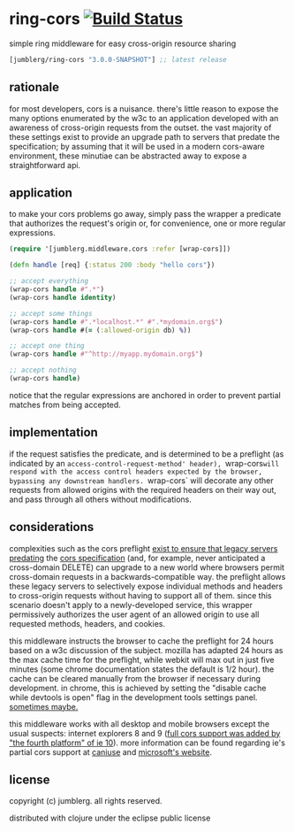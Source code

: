 # ring-cors [![Build Status][1]][2]
simple ring middleware for easy cross-origin resource sharing

[](dependency)
```clojure
[jumblerg/ring-cors "3.0.0-SNAPSHOT"] ;; latest release
```
[](/dependency)

## rationale
for most developers, cors is a nuisance.  there's little reason to expose the
many options enumerated by the w3c to an application developed with an awareness
of cross-origin requests from the outset.  the vast majority of these settings
exist to provide an upgrade path to servers that predate the specification; by
assuming that it will be used in a modern cors-aware environment, these minutiae
can be abstracted away to expose a straightforward api.

## application
to make your cors problems go away, simply pass the wrapper a predicate that
authorizes the request's origin or, for convenience, one or more regular
expressions.

```clojure
(require '[jumblerg.middleware.cors :refer [wrap-cors]])

(defn handle [req] {:status 200 :body "hello cors"})

;; accept everything
(wrap-cors handle #".*")
(wrap-cors handle identity)

;; accept some things
(wrap-cors handle #".*localhost.*" #".*mydomain.org$")
(wrap-cors handle #(= (:allowed-origin db) %))

;; accept one thing
(wrap-cors handle #"^http://myapp.mydomain.org$")

;; accept nothing
(wrap-cors handle)
```
notice that the regular expressions are anchored in order to prevent partial
matches from being accepted.

## implementation
if the request satisfies the predicate, and is determined to be a preflight (as
indicated by an `access-control-request-method' header), `wrap-cors` will
respond with the access control headers expected by the browser, bypassing any
downstream handlers.  `wrap-cors` will decorate any other requests from allowed
origins with the required headers on their way out, and pass through all others
without modifications.

## considerations
complexities such as the cors preflight [exist to ensure that legacy servers
predating][5] the [cors specification][6] (and, for example, never anticipated
a cross-domain DELETE) can upgrade to a new world where browsers permit
cross-domain requests in a backwards-compatible way.  the preflight allows these
legacy servers to selectively expose individual methods and headers to
cross-origin requests without having to support all of them.  since this
scenario doesn't apply to a newly-developed service, this wrapper permissively
authorizes the user agent of an allowed origin to use all requested methods,
headers, and cookies.

this middleware instructs the browser to cache the preflight for 24 hours based
on a w3c discussion of the subject.  mozilla has adapted 24 hours as the max
cache time for the preflight, while webkit will max out in just five minutes
(some chrome documentation states the default is 1/2 hour).  the cache can be
cleared manually from the browser if necessary during development.  in chrome,
this is achieved by setting the "disable cache while devtools is open" flag in
the development tools settings panel.  [sometimes maybe.][7]

this middleware works with all desktop and mobile browsers except the usual
suspects: internet explorers 8 and 9 ([full cors support was added by "the
fourth platform" of ie 10][8]). more information can be found regarding ie's
partial cors support at [caniuse][11] and [microsoft's website][12].

## license
copyright (c) jumblerg. all rights reserved.

distributed with clojure under the eclipse public license

[1]: https://travis-ci.org/jumblerg/ring-cors.png?branch=master
[2]: https://travis-ci.org/jumblerg/ring-cors
[5]: http://stackoverflow.com/questions/15381105/cors-what-is-the-motivation-behind-introducing-preflight-requests
[6]: http://www.w3.org/TR/cors/
[7]: https://developers.google.com/storage/docs/cross-origin
[8]: http://blogs.msdn.com/b/ie/archive/2012/02/09/cors-for-xhr-in-ie10.aspx
[11]: http://caniuse.com/cors
[12]: http://blogs.msdn.com/b/ieinternals/archive/2010/05/13/xdomainrequest-restrictions-limitations-and-workarounds.aspx
